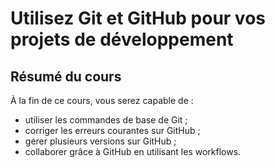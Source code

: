 # Utilisez Git et GitHub pour vos projets de développement

## Résumé du cours
À la fin de ce cours, vous serez capable de :
* utiliser les commandes de base de Git ;
* corriger les erreurs courantes sur GitHub ;
* gérer plusieurs versions sur GitHub ;
* collaborer grâce à GitHub en utilisant les workflows.